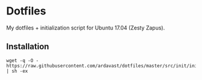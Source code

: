 # Dotfiles
My dotfiles + initialization script for Ubuntu 17.04 (Zesty Zapus).

## Installation
```shell
wget -q -O - https://raw.githubusercontent.com/ardavast/dotfiles/master/src/init/init.sh | sh -ex
```
